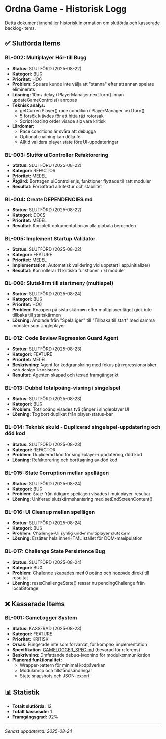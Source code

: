 # Ordna Game - Historisk Logg

Detta dokument innehåller historisk information om slutförda och kasserade backlog-items.

## ✅ Slutförda Items

### BL-002: Multiplayer Hör-till Bugg 
- **Status:** SLUTFÖRD (2025-08-22)
- **Kategori:** BUG  
- **Prioritet:** HÖG
- **Problem:** Spelare kunde inte välja att "stanna" efter att annan spelare eliminerats
- **Lösning:** 10ms delay i PlayerManager.nextTurn() innan updateGameControls() anropas
- **Teknisk analys:**
  - getCurrentPlayer() race condition i PlayerManager.nextTurn()
  - 5 försök krävdes för att hitta rätt rotorsak
  - Script loading order visade sig vara kritisk
- **Lärdomar:**
  - Race conditions är svåra att debugga
  - Optional chaining kan dölja fel
  - Alltid validera player state före UI-uppdateringar

### BL-003: Slutför uiController Refaktorering
- **Status:** SLUTFÖRD (2025-08-22)
- **Kategori:** REFACTOR
- **Prioritet:** MEDEL
- **Åtgärd:** Borttagen uiController.js, funktioner flyttade till rätt moduler
- **Resultat:** Förbättrad arkitektur och stabilitet

### BL-004: Create DEPENDENCIES.md
- **Status:** SLUTFÖRD (2025-08-22)
- **Kategori:** DOCS
- **Prioritet:** MEDEL
- **Resultat:** Komplett dokumentation av alla globala beroenden

### BL-005: Implement Startup Validator
- **Status:** SLUTFÖRD (2025-08-22)
- **Kategori:** FEATURE
- **Prioritet:** MEDEL
- **Implementation:** Automatisk validering vid uppstart i app.initialize()
- **Resultat:** Kontrollerar 11 kritiska funktioner + 6 moduler

### BL-006: Slutskärm till startmeny (multispel)
- **Status:** SLUTFÖRD (2025-08-24)
- **Kategori:** BUG
- **Prioritet:** HÖG
- **Problem:** Knappen på sista skärmen efter multiplayer-läget gick inte tillbaka till startskärmen
- **Lösning:** Ändrade från "Spela igen" till "Tillbaka till start" med samma mönster som singleplayer

### BL-012: Code Review Regression Guard Agent
- **Status:** SLUTFÖRD (2025-08-23)
- **Kategori:** FEATURE
- **Prioritet:** MEDEL
- **Beskrivning:** Agent för kodgranskning med fokus på regressionsrisker och design-konsistens
- **Resultat:** Agenten skapad och testad framgångsrikt

### BL-013: Dubbel totalpoäng-visning i singelspel
- **Status:** SLUTFÖRD (2025-08-23)
- **Kategori:** BUG
- **Problem:** Totalpoäng visades två gånger i singleplayer UI
- **Lösning:** Tog bort duplikat från player-status-bar

### BL-014: Teknisk skuld - Duplicerad singelspel-uppdatering och död kod
- **Status:** SLUTFÖRD (2025-08-23)
- **Kategori:** REFACTOR
- **Problem:** Duplicerad kod för singleplayer-uppdatering, död kod
- **Lösning:** Refaktorering och borttagning av död kod

### BL-015: State Corruption mellan spellägen
- **Status:** SLUTFÖRD (2025-08-24)
- **Kategori:** BUG
- **Problem:** State från tidigare spellägen visades i multiplayer-resultat
- **Lösning:** Unifierad slutskärmshantering med setEndScreenContent()

### BL-016: UI Cleanup mellan spellägen
- **Status:** SLUTFÖRD (2025-08-24)
- **Kategori:** BUG
- **Problem:** Challenge-UI synlig under multiplayer slutskärm
- **Lösning:** Ersätter hela innerHTML istället för DOM-manipulation

### BL-017: Challenge State Persistence Bug
- **Status:** SLUTFÖRD (2025-08-24)
- **Kategori:** BUG
- **Problem:** Challenge skapades med 0 poäng och hoppade direkt till resultat
- **Lösning:** resetChallengeState() rensar nu pendingChallenge från localStorage

## ❌ Kasserade Items

### BL-001: GameLogger System
- **Status:** KASSERAD (2025-08-23)
- **Kategori:** FEATURE
- **Prioritet:** KRITISK
- **Orsak:** Fungerade inte som förväntat, för komplex implementation
- **Specifikation:** [GAMELOGGER_SPEC.md](docs/GAMELOGGER_SPEC.md) (bevarad för referens)
- **Beskrivning:** Omfattande debug-loggning för modulkommunikation
- **Planerad funktionalitet:**
  - Wrapper-pattern för minimal kodpåverkan
  - Modulanrop och tillståndsändringar
  - State snapshots och JSON-export

## 📊 Statistik

- **Totalt slutförda:** 12
- **Totalt kasserade:** 1
- **Framgångsgrad:** 92%

---

*Senast uppdaterad: 2025-08-24*